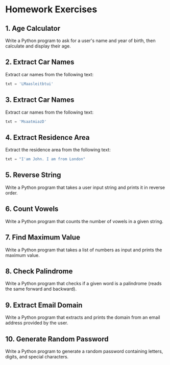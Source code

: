 # Homework Exercises

## 1. Age Calculator
Write a Python program to ask for a user's name and year of birth, then calculate and display their age.

## 2. Extract Car Names
Extract car names from the following text:
```python
txt = 'LMaasleitbtui'
```

## 3. Extract Car Names
Extract car names from the following text:
```python
txt = 'MsaatmiazD'
```

## 4. Extract Residence Area
Extract the residence area from the following text:
```python
txt = "I'am John. I am from London"
```

## 5. Reverse String
Write a Python program that takes a user input string and prints it in reverse order.

## 6. Count Vowels
Write a Python program that counts the number of vowels in a given string.

## 7. Find Maximum Value
Write a Python program that takes a list of numbers as input and prints the maximum value.

## 8. Check Palindrome
Write a Python program that checks if a given word is a palindrome (reads the same forward and backward).

## 9. Extract Email Domain
Write a Python program that extracts and prints the domain from an email address provided by the user.

## 10. Generate Random Password
Write a Python program to generate a random password containing letters, digits, and special characters.

